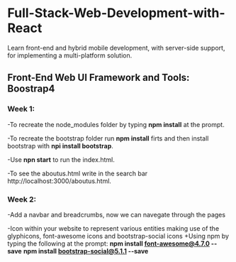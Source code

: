# Full-Stack-Web-Development-with-React
Learn front-end and hybrid mobile development, with server-side support, for implementing a multi-platform solution.

## Front-End Web UI Framework and Tools: Boostrap4
### Week 1:
-To recreate the node_modules folder by typing **npm install** at the prompt.

-To recreate the bootstrap folder run **npm install** firts and then install bootstrap with **npi install bootstrap**.

-Use **npn start** to run the index.html.

-To see the aboutus.html write in the search bar http://localhost:3000/aboutus.html.
### Week 2:
-Add a navbar and breadcrumbs, now we can navegate through the pages 

-Icon within your website to represent various entities making use of the glyphicons, font-awesome icons and bootstrap-social icons
 +Using npm by typing the following at the prompt:
  **npm install font-awesome@4.7.0 --save**
  **npm install bootstrap-social@5.1.1 --save**
 
